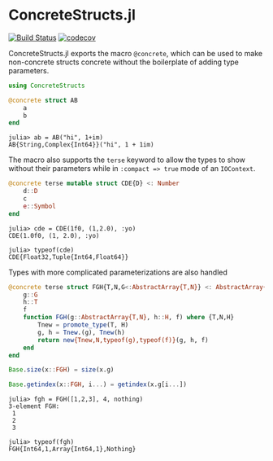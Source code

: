 # ConcreteStructs.jl

[![Build Status](https://travis-ci.com/jonniedie/ConcreteStructs.jl.svg?branch=master)](https://travis-ci.com/jonniedie/ConcreteStructs.jl)
[![codecov](https://img.shields.io/travis/com/jonniedie/ConcreteStructs.jl)](https://codecov.io/gh/jonniedie/ConcreteStructs.jl)

ConcreteStructs.jl exports the macro `@concrete`, which can be used to make non-concrete structs
concrete without the boilerplate of adding type parameters.

```julia
using ConcreteStructs

@concrete struct AB
    a
    b
end
```
```julia-repl
julia> ab = AB("hi", 1+im)
AB{String,Complex{Int64}}("hi", 1 + 1im)
```
 The macro also supports the `terse` keyword to allow the types to show without their parameters while in `:compact => true` mode of an `IOContext`.
```julia
@concrete terse mutable struct CDE{D} <: Number
    d::D
    c
    e::Symbol
end
```
```julia-repl
julia> cde = CDE(1f0, (1,2.0), :yo)
CDE(1.0f0, (1, 2.0), :yo)

julia> typeof(cde)
CDE{Float32,Tuple{Int64,Float64}}
```
Types with more complicated parameterizations are also handled
```julia
@concrete terse struct FGH{T,N,G<:AbstractArray{T,N}} <: AbstractArray{T,N}
    g::G
    h::T
    f
    function FGH(g::AbstractArray{T,N}, h::H, f) where {T,N,H}
        Tnew = promote_type(T, H)
        g, h = Tnew.(g), Tnew(h)
        return new{Tnew,N,typeof(g),typeof(f)}(g, h, f)
    end
end

Base.size(x::FGH) = size(x.g)

Base.getindex(x::FGH, i...) = getindex(x.g[i...])
```
```julia-repl
julia> fgh = FGH([1,2,3], 4, nothing)
3-element FGH:
 1
 2
 3

julia> typeof(fgh)
FGH{Int64,1,Array{Int64,1},Nothing}
```
